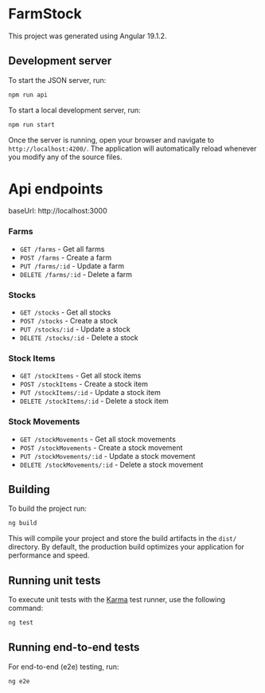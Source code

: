 # FarmStock

This project was generated using Angular 19.1.2.

## Development server

To start the JSON server, run:

```bash
npm run api
```

To start a local development server, run:

```bash
npm run start
```

Once the server is running, open your browser and navigate to `http://localhost:4200/`. The application will automatically reload whenever you modify any of the source files.

# Api endpoints
baseUrl: http://localhost:3000

### Farms
- `GET /farms` - Get all farms
- `POST /farms` - Create a farm
- `PUT /farms/:id` - Update a farm
- `DELETE /farms/:id` - Delete a farm

### Stocks
- `GET /stocks` - Get all stocks
- `POST /stocks` - Create a stock
- `PUT /stocks/:id` - Update a stock
- `DELETE /stocks/:id` - Delete a stock

### Stock Items
- `GET /stockItems` - Get all stock items
- `POST /stockItems` - Create a stock item
- `PUT /stockItems/:id` - Update a stock item
- `DELETE /stockItems/:id` - Delete a stock item

### Stock Movements
- `GET /stockMovements` - Get all stock movements
- `POST /stockMovements` - Create a stock movement
- `PUT /stockMovements/:id` - Update a stock movement
- `DELETE /stockMovements/:id` - Delete a stock movement


## Building

To build the project run:

```bash
ng build
```

This will compile your project and store the build artifacts in the `dist/` directory. By default, the production build optimizes your application for performance and speed.

## Running unit tests

To execute unit tests with the [Karma](https://karma-runner.github.io) test runner, use the following command:

```bash
ng test
```

## Running end-to-end tests

For end-to-end (e2e) testing, run:

```bash
ng e2e
```

